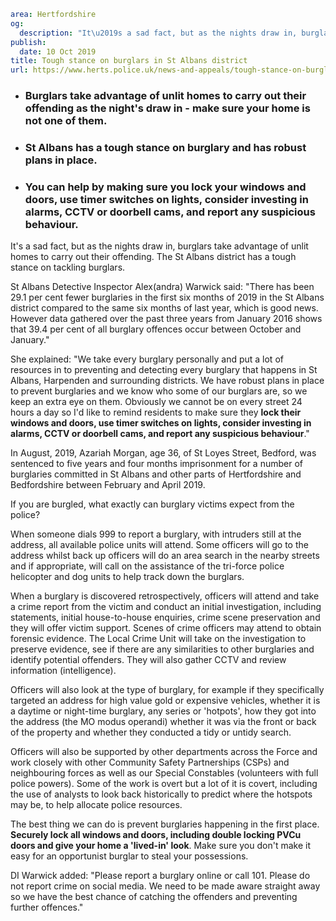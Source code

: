 ```yaml
area: Hertfordshire
og:
  description: "It\u2019s a sad fact, but as the nights draw in, burglars take advantage of unlit homes to carry out their offending. The St Albans district has a tough stance on tackling burglars."
publish:
  date: 10 Oct 2019
title: Tough stance on burglars in St Albans district
url: https://www.herts.police.uk/news-and-appeals/tough-stance-on-burglars-in-st-albans-district-0888f
```

* ### Burglars take advantage of unlit homes to carry out their offending as the night's draw in - make sure your home is not one of them.

 * ### St Albans has a tough stance on burglary and has robust plans in place.

 * ### You can help by making sure you lock your windows and doors, use timer switches on lights, consider investing in alarms, CCTV or doorbell cams, and report any suspicious behaviour.

It's a sad fact, but as the nights draw in, burglars take advantage of unlit homes to carry out their offending. The St Albans district has a tough stance on tackling burglars.

St Albans Detective Inspector Alex(andra) Warwick said: "There has been 29.1 per cent fewer burglaries in the first six months of 2019 in the St Albans district compared to the same six months of last year, which is good news. However data gathered over the past three years from January 2016 shows that 39.4 per cent of all burglary offences occur between October and January."

She explained: "We take every burglary personally and put a lot of resources in to preventing and detecting every burglary that happens in St Albans, Harpenden and surrounding districts. We have robust plans in place to prevent burglaries and we know who some of our burglars are, so we keep an extra eye on them. Obviously we cannot be on every street 24 hours a day so I'd like to remind residents to make sure they **lock their windows and doors, use timer switches on lights, consider investing in alarms, CCTV or doorbell cams, and report any suspicious behaviour**."

In August, 2019, Azariah Morgan, age 36, of St Loyes Street, Bedford, was sentenced to five years and four months imprisonment for a number of burglaries committed in St Albans and other parts of Hertfordshire and Bedfordshire between February and April 2019.

If you are burgled, what exactly can burglary victims expect from the police?

When someone dials 999 to report a burglary, with intruders still at the address, all available police units will attend. Some officers will go to the address whilst back up officers will do an area search in the nearby streets and if appropriate, will call on the assistance of the tri-force police helicopter and dog units to help track down the burglars.

When a burglary is discovered retrospectively, officers will attend and take a crime report from the victim and conduct an initial investigation, including statements, initial house-to-house enquiries, crime scene preservation and they will offer victim support. Scenes of crime officers may attend to obtain forensic evidence. The Local Crime Unit will take on the investigation to preserve evidence, see if there are any similarities to other burglaries and identify potential offenders. They will also gather CCTV and review information (intelligence).

Officers will also look at the type of burglary, for example if they specifically targeted an address for high value gold or expensive vehicles, whether it is a daytime or night-time burglary, any series or 'hotpots', how they got into the address (the MO modus operandi) whether it was via the front or back of the property and whether they conducted a tidy or untidy search.

Officers will also be supported by other departments across the Force and work closely with other Community Safety Partnerships (CSPs) and neighbouring forces as well as our Special Constables (volunteers with full police powers). Some of the work is overt but a lot of it is covert, including the use of analysts to look back historically to predict where the hotspots may be, to help allocate police resources.

The best thing we can do is prevent burglaries happening in the first place. **Securely lock all windows and doors, including double locking PVCu doors and give your home a 'lived-in' look**. Make sure you don't make it easy for an opportunist burglar to steal your possessions.

DI Warwick added: "Please report a burglary online or call 101. Please do not report crime on social media. We need to be made aware straight away so we have the best chance of catching the offenders and preventing further offences."
